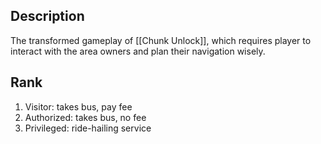 ## Description
The transformed gameplay of [[Chunk Unlock]], which requires player to interact with the area owners and plan their navigation wisely.

## Rank
1. Visitor: takes bus, pay fee
2. Authorized: takes bus, no fee
3. Privileged: ride-hailing service
